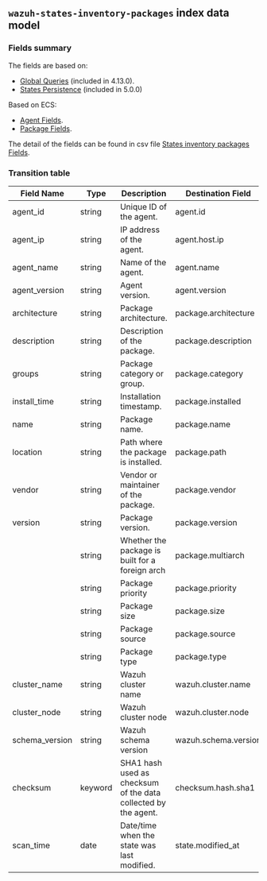 ## `wazuh-states-inventory-packages` index data model

### Fields summary

The fields are based on:
- [Global Queries](https://github.com/wazuh/wazuh/issues/27898) (included in 4.13.0).
- [States Persistence](https://github.com/wazuh/wazuh/issues/29840#issuecomment-2937251736) (included in 5.0.0)

Based on ECS:

- [Agent Fields](https://www.elastic.co/guide/en/ecs/current/ecs-agent.html).
- [Package Fields](https://www.elastic.co/guide/en/ecs/current/ecs-package.html).

The detail of the fields can be found in csv file [States inventory packages Fields](fields.csv).

### Transition table

| Field Name     | Type    | Description                                                    | Destination Field    | Custom |
|----------------|---------|----------------------------------------------------------------|----------------------|--------|
| agent_id       | string  | Unique ID of the agent.                                        | agent.id             | FALSE  |
| agent_ip       | string  | IP address of the agent.                                       | agent.host.ip        | TRUE   |
| agent_name     | string  | Name of the agent.                                             | agent.name           | FALSE  |
| agent_version  | string  | Agent version.                                                 | agent.version        | FALSE  |
| architecture   | string  | Package architecture.                                          | package.architecture | FALSE  |
| description    | string  | Description of the package.                                    | package.description  | FALSE  |
| groups         | string  | Package category or group.                                     | package.category     | TRUE   |
| install_time   | string  | Installation timestamp.                                        | package.installed    | FALSE  |
| name           | string  | Package name.                                                  | package.name         | FALSE  |
| location       | string  | Path where the package is installed.                           | package.path         | FALSE  |
| vendor         | string  | Vendor or maintainer of the package.                           | package.vendor       | TRUE   |
| version        | string  | Package version.                                               | package.version      | FALSE  |
|                | string  | Whether the package is built for a foreign arch                | package.multiarch    | TRUE   |
|                | string  | Package priority                                               | package.priority     | TRUE   |
|                | string  | Package size                                                   | package.size         | FALSE  |
|                | string  | Package source                                                 | package.source       | TRUE   |
|                | string  | Package type                                                   | package.type         | FALSE  |
| cluster_name   | string  | Wazuh cluster name                                             | wazuh.cluster.name   | TRUE   |
| cluster_node   | string  | Wazuh cluster node                                             | wazuh.cluster.node   | TRUE   |
| schema_version | string  | Wazuh schema version                                           | wazuh.schema.version | TRUE   |
| checksum       | keyword | SHA1 hash used as checksum of the data collected by the agent. | checksum.hash.sha1   | TRUE   |
| scan_time      | date    | Date/time when the state was last modified.                           | state.modified_at    | TRUE   |

